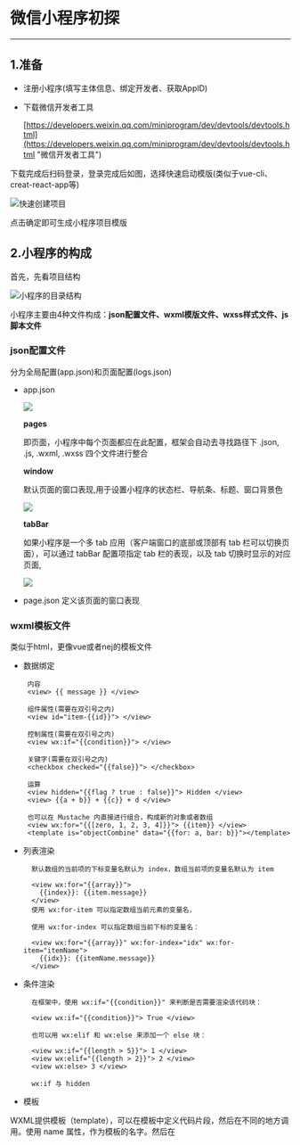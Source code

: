 # 微信小程序初探 #

----------

## 1.准备 ##
 
- 注册小程序(填写主体信息、绑定开发者、获取AppID)
	
- 下载微信开发者工具

   [https://developers.weixin.qq.com/miniprogram/dev/devtools/devtools.html](https://developers.weixin.qq.com/miniprogram/dev/devtools/devtools.html "微信开发者工具")

下载完成后扫码登录，登录完成后如图，选择快速启动模版(类似于vue-cli、creat-react-app等)


![快速创建项目](https://i.imgur.com/J9xlXpI.png)


点击确定即可生成小程序项目模版


## 2.小程序的构成 ##

首先，先看项目结构

![小程序的目录结构](https://i.imgur.com/T9D9eul.png)

小程序主要由4种文件构成：**json配置文件、wxml模版文件、wxss样式文件、js脚本文件**

### json配置文件 ###

分为全局配置(app.json)和页面配置(logs.json)

* app.json
   
   ![](https://i.imgur.com/VzTeGGv.png)
    
   **pages** 

   即页面，小程序中每个页面都应在此配置，框架会自动去寻找路径下 .json, .js, .wxml, .wxss 四个文件进行整合

   **window**
	
   默认页面的窗口表现,用于设置小程序的状态栏、导航条、标题、窗口背景色

   ![](https://mp.weixin.qq.com/debug/wxadoc/dev/image/config.jpg?t=2018510)

   **tabBar**
  
   如果小程序是一个多 tab 应用（客户端窗口的底部或顶部有 tab 栏可以切换页面），可以通过 tabBar 配置项指定 tab 栏的表现，以及 tab 切换时显示的对应页面,

   ![](https://i.imgur.com/3HmJsWi.png) 

* page.json 定义该页面的窗口表现

### wxml模板文件 ###

类似于html，更像vue或者nej的模板文件
 
*  数据绑定 

	    内容
    	<view> {{ message }} </view>
    	
    	组件属性(需要在双引号之内)
    	<view id="item-{{id}}"> </view>
    	
    	控制属性(需要在双引号之内)
    	<view wx:if="{{condition}}"> </view>
    
    	关键字(需要在双引号之内)
    	<checkbox checked="{{false}}"> </checkbox>
    
    	运算
    	<view hidden="{{flag ? true : false}}"> Hidden </view> 
    	<view> {{a + b}} + {{c}} + d </view>
    
    	也可以在 Mustache 内直接进行组合，构成新的对象或者数组
    	<view wx:for="{{[zero, 1, 2, 3, 4]}}"> {{item}} </view>
    	<template is="objectCombine" data="{{for: a, bar: b}}"></template>

* 列表渲染

        默认数组的当前项的下标变量名默认为 index，数组当前项的变量名默认为 item
		
	    <view wx:for="{{array}}">
    	  {{index}}: {{item.message}}
    	</view>
		使用 wx:for-item 可以指定数组当前元素的变量名，

		使用 wx:for-index 可以指定数组当前下标的变量名：
		
		<view wx:for="{{array}}" wx:for-index="idx" wx:for-item="itemName">
      	  {{idx}}: {{itemName.message}}
        </view>

* 条件渲染

        在框架中，使用 wx:if="{{condition}}" 来判断是否需要渲染该代码块：
    
    	<view wx:if="{{condition}}"> True </view>

    	也可以用 wx:elif 和 wx:else 来添加一个 else 块：
    	
    	<view wx:if="{{length > 5}}"> 1 </view>
    	<view wx:elif="{{length > 2}}"> 2 </view>
    	<view wx:else> 3 </view>
        
        wx:if 与 hidden

* 模板

WXML提供模板（template），可以在模板中定义代码片段，然后在不同的地方调用。使用 name 属性，作为模板的名字。然后在<template/>内定义代码片段，如：

 
    <template name="msgItem">
      <view>
	    <text> {{index}}: {{msg}} </text>
	    <text> Time: {{time}} </text>
      </view>
    </template>

使用 is 属性，声明需要的使用的模板，然后将模板所需要的 data 传入，如：

	<template is="msgItem" data="{{...item}}"/>


    	Page({
	      data: {
			    item: {
			      index: 0,
			      msg: 'this is a template',
			      time: '2016-09-15'
			    }
	      }
    })


    好处：
	<template name="odd">
	  <view> odd </view>
	</template>
	<template name="even">
	  <view> even </view>
	</template>
	
	<block wx:for="{{[1, 2, 3, 4, 5]}}">
	    <template is="{{item % 2 == 0 ? 'even' : 'odd'}}"/>
	</block>